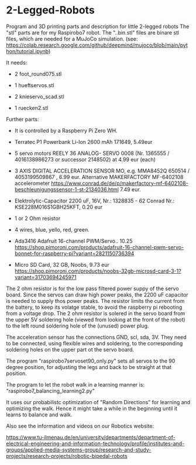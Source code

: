 # 2-Legged-Robots

Program and 3D printing parts and description for little 2-legged robots
The "stl" parts are for my Raspirobo7 robot.
The "..bin.stl" files are binare stl files, which are needed for a MuJoCo simulation.
(see: https://colab.research.google.com/github/deepmind/mujoco/blob/main/python/tutorial.ipynb)

It needs:

- 2 foot_round075.stl

- 1 hueftservos.stl

- 2 knieservo_scad.stl

- 1 ruecken2.stl

Further parts:

- It is controlled by a Raspberry Pi Zero WH.

- Terratec P1 Powerbank Li-Ion 2600 mAh 171649, 5.49eur

- 5 servo motors REELY 36 ANALOG- SERVO 0008
(Nr. 1365555 / 4016138986273 or successor 2148502) at 4.99 eur (each)

- 3 AXIS DIGITAL ACCELERATION SENSOR MO, e.g. MMA8452Q
650514 / 4053199509867 , 6.99 eur.
Alternative MAKERFACTORY MF-6402108 accelerometer 
https://www.conrad.de/de/p/makerfactory-mf-6402108-beschleunigungssensor-1-st-2134036.html
7.49 eur.

- Elektrolytic-Capacitor 2200 uF, 16V,
Nr.: 1328835 - 62
Conrad Nr.: KSE228M016S1GBH25KFT, 0.20 eur

- 1 or 2 Ohm resistor 

- 4 wires, blue, yello, red, green.

- Ada3416  Adafruit 16-channel PWM/Servo.. 10.25
https://shop.pimoroni.com/products/adafruit-16-channel-pwm-servo-bonnet-for-raspberry-pi?variant=2821150736394 

- Micro SD Card, 32 GB, Noobs, 9.73 eur
https://shop.pimoroni.com/products/noobs-32gb-microsd-card-3-1?variant=31703694245971

The 2 ohm resistor is for the low pass filtered power suppy of the servo board. Since the servos can draw high power peaks, the 2200 uF capacitor is needed to supply thos power peaks. The resistor limits the current from the battery, to keep its volatge stable, to avoid the raspberry pi rebooting from a voltage drop. The 2 ohm resistor is solered in the servo board from the upper 5V soldering hole (viewed from looking at the front of the robot) to the left round soldering hole of the (unused) power plug. 

The acceleration sensor has the connections GND, scl, sda, 3V. They need to be connected, using flexible wires and soldering, to the corresponding soldering holes on the upper part ot the servo board.

The program "raspirobo7servoset90_only.py" sets all servos to the 90 degree position, for adjusting the legs and back to be straight at that position.

The program to let the robot walk in a learning manner is: "raspirobo7_balancing_learning2.py"

It uses our probabilistc optimization of "Random Directions" for learning and optimizing the walk. Hence it might take a while in the beginning until it learns to balance and walk.

Also see the information and videos on our Robotics website:

https://www.tu-ilmenau.de/en/university/departments/department-of-electrical-engineering-and-information-technology/profile/institutes-and-groups/applied-media-systems-group/research-and-study-projects/research-projects/robotic-bipedal-robots
